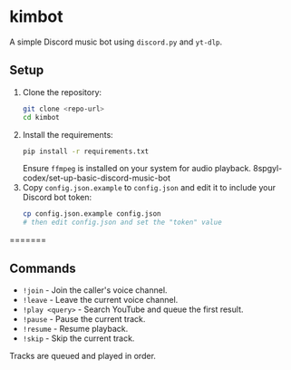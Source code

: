 # kimbot

A simple Discord music bot using `discord.py` and `yt-dlp`.

## Setup

1. Clone the repository:
   ```bash
   git clone <repo-url>
   cd kimbot
   ```
2. Install the requirements:
   ```bash
   pip install -r requirements.txt
   ```
   Ensure `ffmpeg` is installed on your system for audio playback.
   8spgyl-codex/set-up-basic-discord-music-bot
3. Copy `config.json.example` to `config.json` and edit it to include your
   Discord bot token:
   ```bash
   cp config.json.example config.json
   # then edit config.json and set the "token" value
=======

## Commands

- `!join` - Join the caller's voice channel.
- `!leave` - Leave the current voice channel.
- `!play <query>` - Search YouTube and queue the first result.
- `!pause` - Pause the current track.
- `!resume` - Resume playback.
- `!skip` - Skip the current track.

Tracks are queued and played in order.

